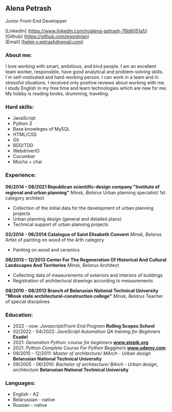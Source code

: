 ## **Alena Petrash**
Junior Front-End Developper

[Linkedin] (https://www.linkedin.com/in/alena-petrash-76b6051a1/)\
[Github] (https://github.com/egordylan)\
[Email] (helen.y.petrash@gmail.com)

### About me:
I love working with smart, ambitious, and kind people.
I am an excellent team worker, responsible, have good analytical and problem-solving skills. I`m self-motivated and hard-working person.
I can work in a team and in stressful situations. I received only positive reviews about working with me. I study English in my free time and learn technologies which are new for me. My hobby is reading books, drumming, traveling.

### Hard skills:
* JavaScript
* Python 3
* Base knowleges of MySQL
* HTML/CSS
* Git
* BDD/TDD
* WebdriverIO
* Cucumber
* Mocha + chai



### Experience:
**06/2014 – 08/2021 Republican scientiﬁc-design company "Institute of regional and urban planning"** _Minsk, Belarus_
Urban planning specialist/ 1st category architect
* Collection of the initial data for the development of urban planning projects
* Urban planning design (general and detailed plans)
* Technical support of urban planning projects
    
**02/2014 - 06/2014 Catalogue of Saint Elisabeth Convent** _Minsk, Belarus_
Artist of painting on wood of the 4rth category
* Painting on wood and ceramics
            
**08/2013 – 12/2013 Center For The Regeneration Of Historical And Cultural Landscapes And Territories** _Minsk, Belarus_
Architect
* Collecting data of measurements of exteriors and interiors of buildings
* Registration of architectural drawings according to measurements
     
**08/2010 - 08/2012 Branch of Belarusian National Technical University "Minsk state architectural-construction college"** _Minsk, Belarus_
Teacher of special disciplines

### Education:
* 2022 - now: _Javascript/Front-End Program_ **Rolling Scopes School**
* 02/2022 - 04/2022: _JavaScript Automation QA training for Beginners_ **Exadel**
* 2021: _Generation Python: course for beginners_ **www.stepik.org**
* 2021: _Python Complete Course For Python Begginers_ **www.udemy.com**
* 09/2010 - 12/2011: _Master of architecture/ MArch - Urban design_ **Belarusian National Technical University**
* 09/2005 - 06/2010: _Bachelor of architecture/ BArch - Urban design, architecture_ **Belarusian National Technical University**

### Languages:
* English - A2
* Belarussian - native
* Russian - native
